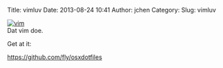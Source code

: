 Title: vimluv
Date: 2013-08-24 10:41
Author: jchen
Category:
Slug: vimluv

[![vim][]][vim]  
Dat vim doe.

Get at it:

https://github.com/fly/osxdotfiles

  [vim]: https://d1p11jjc2wmc0c.cloudfront.net/blogmedia/vim.png
